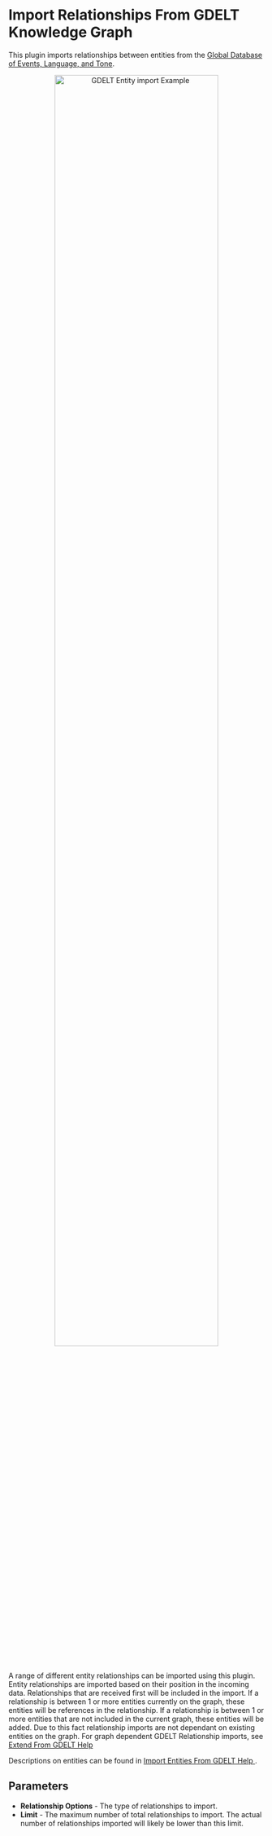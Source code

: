 # Import Relationships From GDELT Knowledge Graph

This plugin imports relationships between entities from the <a href="https://www.gdeltproject.org/">Global Database of Events, Language, and Tone</a>.
<div style="text-align: center">
    <img src="../ext/docs/AdaptorsDataAccessPlugins/src/au/gov/asd/tac/constellation/views/dataaccess/adaptors/resources/GDELTRelationshipImport.png" width="80%" alt="GDELT Entity import Example"/>
</div>

A range of different entity relationships can be imported using this plugin. Entity relationships are imported based on their position in the incoming data. Relationships that are received first will be included in the import. 
If a relationship is between 1 or more entities currently on the graph, these entities will be references in the relationship. If a relationship is between 1 or more entities that are not included in the current graph, these entities will be added. 
Due to this fact relationship imports are not dependant on existing entities on the graph. For graph dependent GDELT Relationship imports, see 
<a href="../ext/docs/AdaptorsDataAccessPlugins/src/au/gov/asd/tac/constellation/views/dataaccess/adaptors/extend-from-gdelt.md"> 
    Extend From GDELT Help
</a>

Descriptions on entities can be found in 
<a href="../ext/docs/AdaptorsDataAccessPlugins/src/au/gov/asd/tac/constellation/views/dataaccess/adaptors/import-entities-from-gdelt.md"> 
    Import Entities From GDELT Help
</a>.

## Parameters
-   **Relationship Options** - The type of relationships to import.
-   **Limit** - The maximum number of total relationships to import. The actual number of relationships imported will likely be lower than this limit.
